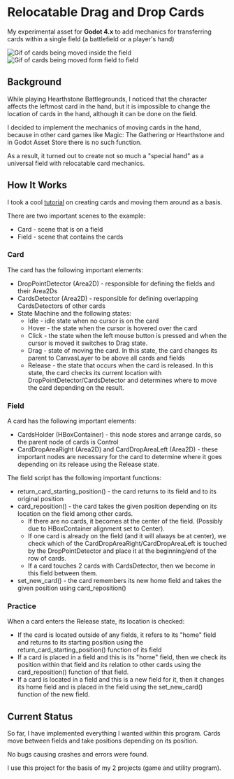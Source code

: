 # Relocatable Drag and Drop Cards

My experimental asset for **Godot 4.x** to add mechanics for transferring cards within a single field (a battlefield or a player's hand)

![Gif of cards being moved inside the field](https://raw.githubusercontent.com/SesinIvan/relocatable-drag-and-drop-cards/main/dnd_replace_in_field.gif)
![Gif of cards being moved form field to field](https://raw.githubusercontent.com/SesinIvan/relocatable-drag-and-drop-cards/main/dnd_from_field_to_field.gif)

## Background
While playing Hearthstone Battlegrounds, I noticed that the character affects the leftmost card in the hand, but it is impossible to change the location of cards in the hand, although it can be done on the field.

I decided to implement the mechanics of moving cards in the hand, because in other card games like Magic: The Gathering or Hearthstone and in Godot Asset Store there is no such function. 

As a result, it turned out to create not so much a "special hand" as a universal field with relocatable card mechanics.

## How It Works
I took a cool [tutorial](https://youtu.be/Pa0P1lUoC-M?si=Uy0jS18My5LJzYid) on creating cards and moving them around as a basis.

There are two important scenes to the example: 
- Card - scene that is on a field
- Field - scene that contains the cards

### Card
The card has the following important elements:

- DropPointDetector (Area2D) - responsible for defining the fields and their Area2Ds
- CardsDetector (Area2D) - responsible for defining overlapping CardsDetectors of other cards
- State Machine and the following states:
    - Idle - idle state when no cursor is on the card
    - Hover - the state when the cursor is hovered over the card
    - Click - the state when the left mouse button is pressed and when the cursor is moved it switches to Drag state.
    - Drag - state of moving the card. In this state, the card changes its parent to CanvasLayer to be above all cards and fields
    - Release - the state that occurs when the card is released. In this state, the card checks its current location with DropPointDetector/CardsDetector and determines where to move the card depending on the result.

### Field
A card has the following important elements:
- CardsHolder (HBoxContainer) - this node stores and arrange cards, so the parent node of cards is Control
- CardDropAreaRight (Area2D) and CardDropAreaLeft (Area2D) - these important nodes are necessary for the card to determine where it goes depending on its release using the Release state.

The field script has the following important functions:
- return_card_starting_position() - the card returns to its field and to its original position
- card_reposition() - the card takes the given position depending on its location on the field among other cards.
    - If there are no cards, it becomes at the center of the field. (Possibly due to HBoxContainer alignment set to Center).
    - If one card is already on the field (and it will always be at center), we check which of the CardDropAreaRight/CardDropAreaLeft is touched by the DropPointDetector and place it at the beginning/end of the row of cards.
    - If a card touches 2 cards with CardsDetector, then we become in this field between them.
- set_new_card() - the card remembers its new home field and takes the given position using card_reposition()

### Practice
When a card enters the Release state, its location is checked:

- If the card is located outside of any fields, it refers to its "home" field and returns to its starting position using the return_card_starting_position() function of its field
- If a card is placed in a field and this is its "home" field, then we check its position within that field and its relation to other cards using the card_reposition() function of that field.
- If a card is located in a field and this is a new field for it, then it changes its home field and is placed in the field using the set_new_card() function of the new field.

## Current Status
So far, I have implemented everything I wanted within this program. Cards move between fields and take positions depending on its position.

No bugs causing crashes and errors were found.

I use this project for the basis of my 2 projects (game and utility program).
